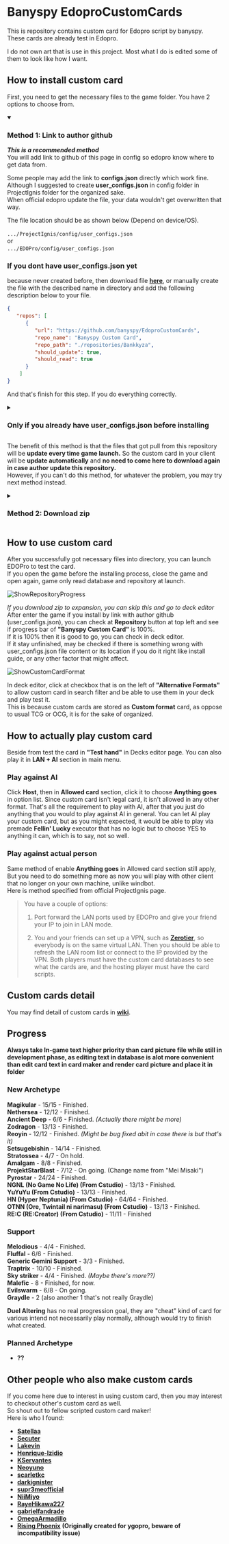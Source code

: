 # Banyspy EdoproCustomCards
This is repository contains custom card for Edopro script by banyspy.<br />
These cards are already test in Edopro.<br />

I do not own art that is use in this project. Most what I do is edited some of them to look like how I want.

## How to install custom card
First, you need to get the necessary files to the game folder.
You have 2 options to choose from.

<details open>
<summary>

### Method 1: Link to author github
</summary>
<p>

***This is a recommended method*** <br />
You will add link to github of this page in config so edopro know where to get data from.<br />

Some people may add the link to **configs.json** directly which work fine.<br />
Although I suggested to create **user_configs.json** in config folder in ProjectIgnis folder for the organized sake.<br />
When official edopro update the file, your data wouldn't get overwritten that way.<br />

The file location should be as shown below (Depend on device/OS).

``` .../ProjectIgnis/config/user_configs.json ```<br />
or<br />
``` .../EDOPro/config/user_configs.json ```

### If you dont have user_configs.json yet
because never created before, then download file [**here**](https://downgit.github.io/#/home?url=https://github.com/banyspy/EdoproCustomCards/blob/assets/user_configs.json), or manually create the file with the described name in directory and add the following description below to your file.
```json
{
   "repos": [
      {
         "url": "https://github.com/banyspy/EdoproCustomCards",
         "repo_name": "Banyspy Custom Card",
         "repo_path": "./repositories/Bankkyza",
         "should_update": true,
         "should_read": true
      }
	]
}
```
And that's finish for this step. If you do everything correctly.

<details>
<summary>

### Only if you already have user_configs.json before installing
</summary>
<p>

maybe because you download custom card from other people too, then add the following description below to your file, inside the **repos** bracket.
```json
  {
    "url": "https://github.com/banyspy/EdoproCustomCards",
    "repo_name": "Banyspy Custom Card",
    "repo_path": "./repositories/Bankkyza",
    "should_update": true,
    "should_read": true
  }
```
Don't forget to put **comma** to separate different link from each other.
It should look like this.
```json
{
   "repos": [
      {
      },
      {
         "url": "https://github.com/banyspy/EdoproCustomCards",
         "repo_name": "Banyspy Custom Card",
         "repo_path": "./repositories/Bankkyza",
         "should_update": true,
         "should_read": true
      },
      {
      }
	]
}
```
</p>
</details>

The benefit of this method is that the files that got pull from this repository will be **update every time game launch.** So the custom card in your client will be **update automatically** and **no need to come here to download again in case author update this repository.**<br />
However, if you can't do this method, for whatever the problem, you may try next method instead.
</p>
</details>

<details>
<summary> 

### Method 2: Download zip 
</summary>
<p>

![DownloadZipPic](https://github.com/banyspy/EdoproCustomCards/blob/assets/DownloadZipStepEdited.png)

 You can click on the green "code" button on the repository page then click **download zip** option.<br />
After download finish, you go to expansion folder in ProjectIgnis and then extract the downloaded zip file there.<br />
The expansion location should be as shown below (Depend on device/OS).

``` .../ProjectIgnis/expansions/ ```<br />
or<br />
``` .../EDOPro/expansions/ ```

And that should have made it<br />

However, if there is already duplicated existing file/folder there maybe because you also download custom card from other as well.<br />
For folders, Simply combined file inside the folder.<br />
For strings.conf, open them both and combined both content to one file.<br />
Then be hopeful that they are compatible with each other.

</p>
</details>

## How to use custom card

After you successfully got necessary files into directory, you can launch EDOPro to test the card.<br />
If you open the game before the installing process, close the game and open again, game only read database and repository at launch.<br />

![ShowRepositoryProgress](https://github.com/banyspy/EdoproCustomCards/blob/assets/RepositoryLoadingEdited.png)

*If you download zip to expansion, you can skip this and go to deck editor*<br />
After enter the game if you install by link with author github (user_configs.json), you can check at **Repository** button at top left and see if progress bar of **"Banyspy Custom Card"** is 100%.<br />
If it is 100% then it is good to go, you can check in deck editor.<br />
If it stay unfinished, may be checked if there is something wrong with user_configs.json file content or its location if you do it right like install guide, or any other factor that might affect.<br />

![ShowCustomCardFormat](https://github.com/banyspy/EdoproCustomCards/blob/assets/ShowCustomCardFormatEdited.png)

In deck editor, click at checkbox that is on the left of **"Alternative Formats"** to allow custom card in search filter and be able to use them in your deck and play test it.<br />
This is because custom cards are stored as **Custom format** card, as oppose to usual TCG or OCG, it is for the sake of organized.<br />

## How to actually play custom card

Beside from test the card in **"Test hand"** in Decks editor page. You can also play it in **LAN + AI** section in main menu.<br />

### Play against AI

Click **Host**, then in **Allowed card** section, click it to choose **Anything goes** in option list. Since custom card isn't legal card, it isn't allowed in any other format. That's all the requirement to play with AI, after that you just do anything that you would to play against AI in general. You can let AI play your custom card, but as you might expected, it would be able to play via premade **Fellin' Lucky** executor that has no logic but to choose YES to anything it can, which is to say, not so well.<br />

### Play against actual person

Same method of enable **Anything goes** in Allowed card section still apply, But you need to do something more as now you will play with other client that no longer on your own machine, unlike windbot.<br />
Here is method specified from official ProjectIgnis page.

>You have a couple of options:
>
>1) Port forward the LAN ports used by EDOPro and give your friend your IP to join in LAN mode.
>
>2) You and your friends can set up a VPN, such as [**Zerotier**](https://www.zerotier.com/), so everybody is on the same virtual LAN. Then you should be able to refresh the LAN room list or connect to the IP provided by the VPN. Both players must have the custom card databases to see what the cards are, and the hosting player must have the card scripts.


## Custom cards detail

You may find detail of custom cards in [**wiki**](https://github.com/banyspy/EdoproCustomCards/wiki).

## Progress

**Always take In-game text higher priority than card picture file while still in development phase, as editing text in database is alot more convenient than edit card text in card maker and render card picture and place it in folder**

### New Archetype

**Magikular** - 15/15 - Finished.<br />
**Nethersea** - 12/12 - Finished.<br />
**Ancient Deep** - 6/6 - Finished. *(Actually there might be more)* <br />
**Zodragon** - 13/13 - Finished. <br />
**Reoyin** - 12/12 - Finished. *(Might be bug fixed abit in case there is but that's it)* <br />
**Setsugebishin** - 14/14 - Finished. <br />
**Stratossea** - 4/7 - On hold. <br />
**Amalgam** - 8/8 - Finished. <br />
**ProjektStarBlast** - 7/12 - On going. (Change name from "Mei Misaki") <br />
**Pyrostar** - 24/24 - Finished. <br />
**NGNL (No Game No Life) (From Cstudio)** - 13/13 - Finished. <br />
**YuYuYu (From Cstudio)** - 13/13 - Finished. <br />
**HN (Hyper Neptunia) (From Cstudio)** - 64/64 - Finished. <br />
**OTNN (Ore, Twintail ni narimasu) (From Cstudio)** - 13/13 - Finished. <br />
**RE:C (RE:Creator) (From Cstudio)** - 11/11 - Finished <br/>

### Support

**Melodious** - 4/4 - Finished. <br />
**Fluffal** - 6/6 - Finished. <br />
**Generic Gemini Support** - 3/3 - Finished. <br />
**Traptrix** - 10/10 - Finished.<br />
**Sky striker** - 4/4 - Finished. *(Maybe there's more??)* <br />
**Malefic** - 8 - Finished, for now.<br />
**Evilswarm** - 6/8 - On going.<br />
**Graydle** - 2 (also another 1 that's not really Graydle)

**Duel Altering** has no real progression goal, they are "cheat" kind of card for various intend not necessarily play normally, although would try to finish what created.<br />

### Planned Archetype

* **??**<br />

## Other people who also make custom cards

If you come here due to interest in using custom card, then you may interest to checkout other's custom card as well.<br />
So shout out to fellow scripted custom card maker!<br />
Here is who I found:

* [**Satellaa**](https://github.com/Satellaa/Custom-Cards)<br />
* [**Secuter**](https://github.com/Secuter/SecuterYGOCustomCards)<br />
* [**Lakevin**](https://github.com/lakevin/EdoProCustom)<br />
* [**Henrique-Izidio**](https://github.com/Henrique-Izidio/EDOPro-RMS)<br />
* [**KServantes**](https://github.com/KServantes/Customs)<br />
* [**Neoyuno**](https://github.com/NeoYuno/leafbladie-cards)<br />
* [**scarletkc**](https://github.com/scarletkc/FogMoeYGO-Card-Database)<br />
* [**darkignister**](https://github.com/darkignister/edopro-kamenridercards)<br />
* [**supr3meofficial**](https://github.com/supr3meofficial/supremeygo)<br />
* [**NiiMiyo**](https://github.com/NiiMiyo/EDOPro-JJBA-Cards)<br />
* [**RayeHikawa227**](https://github.com/RayeHikawa227/xylen-scripts)<br />
* [**gabrielfandrade**](https://github.com/gabrielfandrade/Customs)<br />
* [**OmegaArmadillo**](https://github.com/OmegaArmadillo/EDOPro-Custom-Cards)<br />
* [**Rising Phoenix**](https://custom-ygo-rp.jimdofree.com/downloads/) **(Originally created for ygopro, beware of incompatibility issue)**<br />
